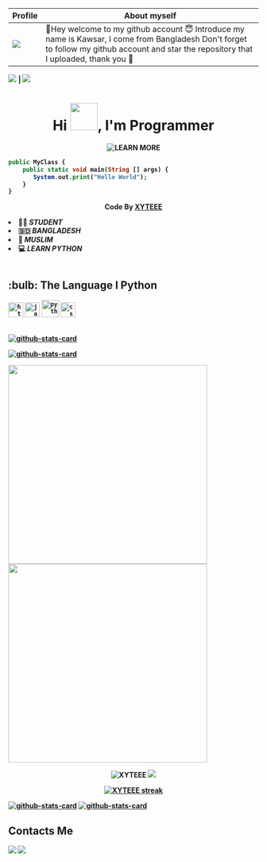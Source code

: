 

|Profile|About myself
|-|-|
![](https://avatars.githubusercontent.com/XYTEEE?s=110&v=1) | 🙋Hey welcome to my github account 😇 Introduce my name is Kawsar, I come from Bangladesh Don't forget to follow my github account and star the repository that I uploaded, thank you 🙏
 
[![](https://img.shields.io/badge/Facebook-blue?logo=Facebook&logoColor=blue&labelColor=white)](https://facebook.com/groups/483783567010955/) <b><b> | [![](https://img.shields.io/badge/Whatsapp-CHAT-red?logo=WhatsApp&logoColor=Brightgreen&labelColor=white)](https://wa.me/+8801926890544?text=Asalamualaikum+Sir) <b><b>
 
 
 

<h1 align="center">Hi <img src="https://github.com/XYTEEE/XYTEEE/blob/main/Wave.gif" height="55px" width="55px">, I'm Programmer</h1>
<!-- Typing SVG by DenverCoder1 - https://github.com/DenverCoder1/readme-typing-svg -->
<p align="center">
<!--   <a href="https://github.com/DenverCoder1/readme-typing-svg"> -->
<img src ="https://camo.githubusercontent.com/c1dcb74cc1c1835b1d716f5051499a2814c683c806b15f04b0eba492863703e9/68747470733a2f2f63646e2e6472696262626c652e636f6d2f75736572732f3733303730332f73637265656e73686f74732f363538313234332f6176656e746f2e676966" "440" title="WEB" alt="LEARN MORE">


```php
public MyClass {
    public static void main(String [] args) {
       System.out.print("Hello World");
    }
} 
```
<p align="center">
  Code By <a href="https://github.com/XYTEEE">XYTEEE</a>
</p>
<li> 👨‍🎓 <i> STUDENT</i></li>
<li> 🇧🇩 <i> BANGLADESH</i></li>
<li> 🕌 <i> MUSLIM</i></li>
<li> 💻 <i> LEARN PYTHON</i></li><br>

<h2>:bulb: The Language I Python</h2>
<code><img title="HTML 5" alt="html5" width="30px" src="https://cdn.jsdelivr.net/gh/devicons/devicon/icons/html5/html5-original.svg" /></code>
<code><img title="JavaScript" alt="javascript" width="30px" src="https://cdn.jsdelivr.net/gh/devicons/devicon/icons/javascript/javascript-original.svg" /></code>
<code><img title="Python" alt="python" width="35px" src="https://cdn.jsdelivr.net/gh/devicons/devicon/icons/python/python-original.svg" /></code>
<code><img title="CSS 3" alt="css 3" width="30px" src="https://cdn.jsdelivr.net/gh/devicons/devicon/icons/css3/css3-original.svg" /></code>
</br></br>

[![github-stats-card](https://kasroudra-stats-card.onrender.com/lang?user=XYTEEE&layout=compact&type=donut&theme=dark)](https://github.com/XYTEEE)


[![github-stats-card](https://kasroudra-stats-card.onrender.com/user?user=XYTEEE&layout=compact&theme=dark)](https://github.com/XYTEEE/XYTEEE)

<img src = "https://github-readme-stats.vercel.app/api?username=XYTEEE&show_icons=true&theme=bear](https://github-readme-stats.vercel.app/api?username=XYTEEE&show_icons=true&count_private=true&title_color=f7d745&text_color=b2d76c&icon_color=6562af&bg_color=00000000&hide=bg-color&hide_border=true" width = 400><img src = "https://github-readme-stats.vercel.app/api/top-langs/?username=XYTEEE&layout=compact&count_private=true&title_color=f7d745&text_color=b2d76c&icon_color=6562af&bg_color=00000000&hide=bg-color&hide_border=true" width = 400>
<br><p align='center'><img src="https://komarev.com/ghpvc/?username=XYTEEE&label=Total%20Profile%20Visitor&color=071A2C&style=for-the-badge" alt="XYTEEE" />
<a href="https://api.daily.dev/get?r=CyberCarboon2"><img src="https://opencollective.com/vuejs/contributors.svg?width=900" /></a>
<p align='center'><a href="https://api.daily.dev/get?r=CyberCarboon">
<p align="center">
    <a href="https://github.com/XYTEEE/github-readme-streak-stats">
        <img title="🔥 Get streak stats for your profile at git.io/streak-stats" alt="XYTEEE streak" src="https://github-readme-streak-stats.herokuapp.com/?user=XYTEEE&theme=black-ice&hide_border=true&stroke=0000&background=060A0CD0"/>
    </a>
</p>

[![github-stats-card](https://kasroudra-stats-card.onrender.com/repo?user=XYTEEE&repo=XYTEEE-XC&layout=compact&theme=dark)](https://github.com/XYTEEE/XYTEEE-XC)
[![github-stats-card](https://kasroudra-stats-card.onrender.com/repo?user=XYTEEE&repo=INSTAGRAM&layout=compact&theme=dark)](https://github.com/XYTEEE/INSTAGRAM)

## Contacts Me
[![](https://img.shields.io/badge/Github-black?logo=Github&logoColor=black&labelColor=white)](https://www.github.com/XYTEEE)
[![](https://img.shields.io/badge/Facebook-blue?logo=Facebook&logoColor=blue&labelColor=white)](https://www.facebook.com/XyteeeHackingTools)
